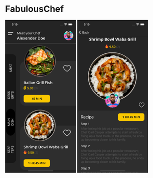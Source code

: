 # FabulousChef

<img src="docs/Dashboard.png" alt="Dashboard" height="500" />
<img src="docs/DishDetail.png" alt="Dish detail" height="500" />